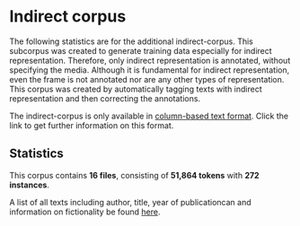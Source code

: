 # Indirect corpus

The following statistics are for the additional indirect-corpus. This subcorpus was created to generate training data especially for indirect representation. Therefore, only indirect representation is annotated, without specifying the media. Although it is fundamental for indirect representation, even the frame is not annotated nor are any other types of representation. This corpus was created by automatically tagging texts with indirect representation and then correcting the annotations.

The indirect-corpus is only available in [column-based text format](/resources/docs/column_based_text_format.md). Click the link to get further information on this format.

## Statistics

This corpus contains **16 files**, consisting of	**51,864 tokens** with	**272 instances**.

A list of all texts including author, title, year of publicationcan and information on fictionality be found [here](/resources/docs/metadata_indirect.xlsx).
